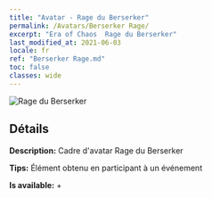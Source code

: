 ```yaml
---
title: "Avatar - Rage du Berserker"
permalink: /Avatars/Berserker Rage/
excerpt: "Era of Chaos  Rage du Berserker"
last_modified_at: 2021-06-03
locale: fr
ref: "Berserker Rage.md"
toc: false
classes: wide
---
```

 ![Rage du Berserker](/images/a/avatarFrame_73.png)

## Détails

 **Description:** Cadre d'avatar Rage du Berserker 

 **Tips:** Élément obtenu en participant à un événement 

 **Is available:**  + 

